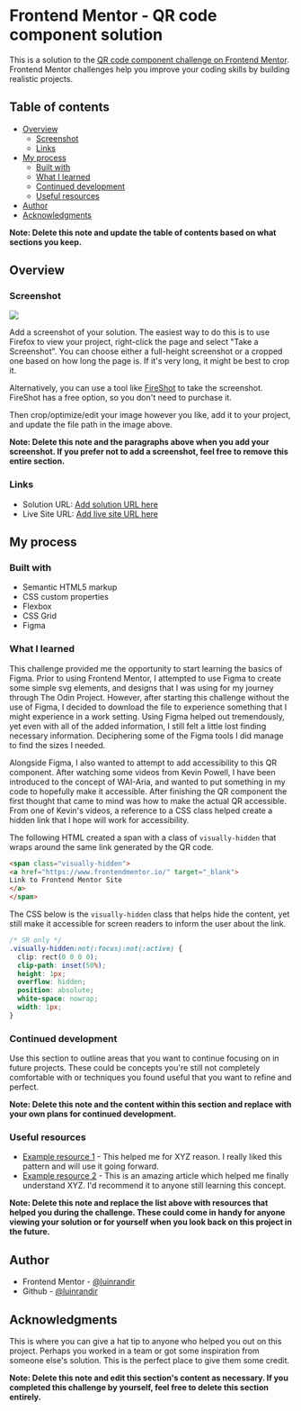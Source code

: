 # Frontend Mentor - QR code component solution

This is a solution to the [QR code component challenge on Frontend Mentor](https://www.frontendmentor.io/challenges/qr-code-component-iux_sIO_H). Frontend Mentor challenges help you improve your coding skills by building realistic projects. 

## Table of contents

- [Overview](#overview)
  - [Screenshot](#screenshot)
  - [Links](#links)
- [My process](#my-process)
  - [Built with](#built-with)
  - [What I learned](#what-i-learned)
  - [Continued development](#continued-development)
  - [Useful resources](#useful-resources)
- [Author](#author)
- [Acknowledgments](#acknowledgments)

**Note: Delete this note and update the table of contents based on what sections you keep.**

## Overview

### Screenshot

![](./screenshot.jpg)

Add a screenshot of your solution. The easiest way to do this is to use Firefox to view your project, right-click the page and select "Take a Screenshot". You can choose either a full-height screenshot or a cropped one based on how long the page is. If it's very long, it might be best to crop it.

Alternatively, you can use a tool like [FireShot](https://getfireshot.com/) to take the screenshot. FireShot has a free option, so you don't need to purchase it. 

Then crop/optimize/edit your image however you like, add it to your project, and update the file path in the image above.

**Note: Delete this note and the paragraphs above when you add your screenshot. If you prefer not to add a screenshot, feel free to remove this entire section.**

### Links

- Solution URL: [Add solution URL here](https://your-solution-url.com)
- Live Site URL: [Add live site URL here](https://your-live-site-url.com)

## My process

### Built with

- Semantic HTML5 markup
- CSS custom properties
- Flexbox
- CSS Grid
- Figma

### What I learned

This challenge provided me the opportunity to start learning the basics of Figma. Prior to using Frontend Mentor, I attempted to use Figma to create some simple svg elements,
and designs that I was using for my journey through The Odin Project. However, after starting this challenge without the use of Figma, I decided to download the file to experience 
something that I might experience in a work setting. Using Figma helped out tremendously, yet even with all of the added information, I still felt a little lost finding necessary 
information. Deciphering some of the Figma tools I did manage to find the sizes I needed.

Alongside Figma, I also wanted to attempt to add accessibility to this QR component. After watching some videos from Kevin Powell, I have been introduced to the concept of WAI-Aria, 
and wanted to put something in my code to hopefully make it accessible. After finishing the QR component the first thought that came to mind was how to make the actual QR accessible. 
From one of Kevin's videos, a reference to a CSS class helped create a hidden link that I hope will work for accessibility.

The following HTML created a span with a class of `visually-hidden` that wraps around the same link generated by the QR code.

```html
<span class="visually-hidden">
<a href="https://www.frontendmentor.io/" target="_blank">
Link to Frontend Mentor Site
</a>
</span>
```
The CSS below is the `visually-hidden` class that helps hide the content, yet still make it accessible for screen readers to inform the user about the link.

```css
/* SR only */
.visually-hidden:not(:focus):not(:active) {
  clip: rect(0 0 0 0);
  clip-path: inset(50%);
  height: 1px;
  overflow: hidden;
  position: absolute;
  white-space: nowrap;
  width: 1px;
}
```

### Continued development

Use this section to outline areas that you want to continue focusing on in future projects. These could be concepts you're still not completely comfortable with or techniques you found useful that you want to refine and perfect.

**Note: Delete this note and the content within this section and replace with your own plans for continued development.**

### Useful resources

- [Example resource 1](https://www.example.com) - This helped me for XYZ reason. I really liked this pattern and will use it going forward.
- [Example resource 2](https://www.example.com) - This is an amazing article which helped me finally understand XYZ. I'd recommend it to anyone still learning this concept.

**Note: Delete this note and replace the list above with resources that helped you during the challenge. These could come in handy for anyone viewing your solution or for yourself when you look back on this project in the future.**

## Author

- Frontend Mentor - [@luinrandir](https://www.frontendmentor.io/profile/luinrandir)
- Github - [@luinrandir](https://github.com/luinrandir)

## Acknowledgments

This is where you can give a hat tip to anyone who helped you out on this project. Perhaps you worked in a team or got some inspiration from someone else's solution. This is the perfect place to give them some credit.

**Note: Delete this note and edit this section's content as necessary. If you completed this challenge by yourself, feel free to delete this section entirely.**
